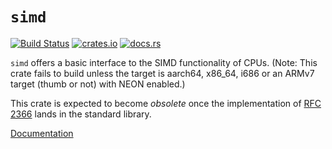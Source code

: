 # `simd`

[![Build Status](https://travis-ci.org/hsivonen/simd.svg?branch=master)](https://travis-ci.org/hsivonen/simd)
[![crates.io](https://meritbadge.herokuapp.com/simd)](https://crates.io/crates/simd)
[![docs.rs](https://docs.rs/simd/badge.svg)](https://docs.rs/simd/)

`simd` offers a basic interface to the SIMD functionality of CPUs. (Note: This crate fails to build unless the target is aarch64, x86_64, i686 or an ARMv7 target (thumb or not) with NEON enabled.)

This crate is expected to become _obsolete_ once the implementation of [RFC 2366](https://github.com/rust-lang/rfcs/pull/2366) lands in the standard library.

[Documentation](https://docs.rs/simd)
